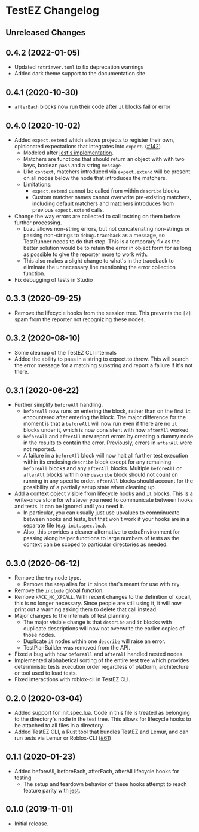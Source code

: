 # TestEZ Changelog

## Unreleased Changes

## 0.4.2 (2022-01-05)

- Updated `rotriever.toml` to fix deprecation warnings
- Added dark theme support to the documentation site

## 0.4.1 (2020-10-30)

- `afterEach` blocks now run their code after `it` blocks fail or error

## 0.4.0 (2020-10-02)

- Added `expect.extend` which allows projects to register their own, opinionated expectations that integrates into `expect`. ([#142](https://github.com/Roblox/testez/pull/142))
  - Modeled after [jest's implementation](https://jestjs.io/docs/en/expect#expectextendmatchers).
  - Matchers are functions that should return an object with with two keys, boolean `pass` and a string `message`
  - Like `context`, matchers introduced via `expect.extend` will be present on all nodes below the node that introduces the matchers.
  - Limitations:
    - `expect.extend` cannot be called from within `describe` blocks
    - Custom matcher names cannot overwrite pre-existing matchers, including default matchers and matchers introduces from previous `expect.extend` calls.
- Change the way errors are collected to call tostring on them before further processing.
  - Luau allows non-string errors, but not concatenating non-strings or passing non-strings to `debug.traceback` as a message, so TestRunner needs to do that step. This is a temporary fix as the better solution would be to retain the error in object form for as long as possible to give the reporter more to work with.
  - This also makes a slight change to what's in the traceback to eliminate the unnecessary line mentioning the error collection function.
- Fix debugging of tests in Studio

## 0.3.3 (2020-09-25)

- Remove the lifecycle hooks from the session tree. This prevents the `[?]` spam from the reporter not recognizing these nodes.

## 0.3.2 (2020-08-10)

- Some cleanup of the TestEZ CLI internals
- Added the ability to pass in a string to expect.to.throw. This will search the error message for a matching substring and report a failure if it's not there.

## 0.3.1 (2020-06-22)

- Further simplify `beforeAll` handling.
  - `beforeAll` now runs on entering the block, rather than on the first `it` encountered after entering the block. The major difference for the moment is that a `beforeAll` will now run even if there are no `it` blocks under it, which is now consistent with how `afterAll` worked.
  - `beforeAll` and `afterAll` now report errors by creating a dummy node in the results to contain the error. Previously, errors in `afterAll` were not reported.
  - A failure in a `beforeAll` block will now halt all further test execution within its enclosing `describe` block except for any remaining `beforeAll` blocks and any `afterAll` blocks. Multiple `beforeAll` or `afterAll` blocks within one `describe` block should not count on running in any specific order. `afterAll` blocks should account for the possibility of a partially setup state when cleaning up.
- Add a context object visible from lifecycle hooks and `it` blocks. This is a write-once store for whatever you need to communicate between hooks and tests. It can be ignored until you need it.
  - In particular, you can usually just use upvalues to comminucate between hooks and tests, but that won't work if your hooks are in a separate file (e.g. `init.spec.lua`).
  - Also, this provides a cleaner alternative to extraEnvironment for passing along helper functions to large numbers of tests as the context can be scoped to particular directories as needed.

## 0.3.0 (2020-06-12)

- Remove the `try` node type.
  - Remove the `step` alias for `it` since that's meant for use with `try`.
- Remove the `include` global function.
- Remove `HACK_NO_XPCALL`. With recent changes to the definition of xpcall, this is no longer necessary. Since people are still using it, it will now print out a warning asking them to delete that call instead.
- Major changes to the internals of test planning.
  - The major visible change is that `describe` and `it` blocks with duplicate descriptions will now not overwrite the earlier copies of those nodes.
  - Duplicate `it` nodes within one `describe` will raise an error.
  - TestPlanBuilder was removed from the API.
- Fixed a bug with how `beforeAll` and `afterAll` handled nested nodes.
- Implemented alphabetical sorting of the entire test tree which provides deterministic tests execution order regardless of platform, architecture or tool used to load tests.
- Fixed interactions with roblox-cli in TestEZ CLI.

## 0.2.0 (2020-03-04)

- Added support for init.spec.lua. Code in this file is treated as belonging to the directory's node in the test tree. This allows for lifecycle hooks to be attached to all files in a directory.
- Added TestEZ CLI, a Rust tool that bundles TestEZ and Lemur, and can run tests via Lemur or Roblox-CLI ([#61](https://github.com/Roblox/testez/pull/61))

## 0.1.1 (2020-01-23)

- Added beforeAll, beforeEach, afterEach, afterAll lifecycle hooks for testing
  - The setup and teardown behavior of these hooks attempt to reach feature parity with [jest](https://jestjs.io/docs/en/setup-teardown).

## 0.1.0 (2019-11-01)

- Initial release.
